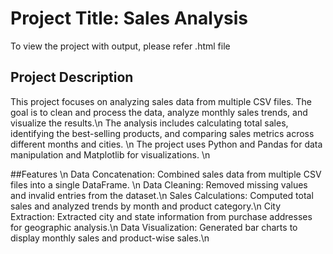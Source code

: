 # Project Title: Sales Analysis

To view the project with output, please refer .html file

## Project Description 
This project focuses on analyzing sales data from multiple CSV files. The goal is to clean and process the data, analyze monthly sales trends, and visualize the results.\n
The analysis includes calculating total sales, identifying the best-selling products, and comparing sales metrics across different months and cities. \n
The project uses Python and Pandas for data manipulation and Matplotlib for visualizations. \n

##Features \n
Data Concatenation: Combined sales data from multiple CSV files into a single DataFrame. \n
Data Cleaning: Removed missing values and invalid entries from the dataset.\n
Sales Calculations: Computed total sales and analyzed trends by month and product category.\n
City Extraction: Extracted city and state information from purchase addresses for geographic analysis.\n
Data Visualization: Generated bar charts to display monthly sales and product-wise sales.\n


